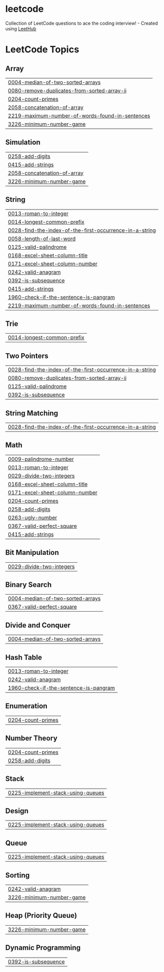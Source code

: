 # leetcode
Collection of LeetCode questions to ace the coding interview! - Created using [LeetHub](https://github.com/QasimWani/LeetHub)

<!---LeetCode Topics Start-->
# LeetCode Topics
## Array
|  |
| ------- |
| [0004-median-of-two-sorted-arrays](https://github.com/abdoOo-kammall/leetcode/tree/master/0004-median-of-two-sorted-arrays) |
| [0080-remove-duplicates-from-sorted-array-ii](https://github.com/abdoOo-kammall/leetcode/tree/master/0080-remove-duplicates-from-sorted-array-ii) |
| [0204-count-primes](https://github.com/abdoOo-kammall/leetcode/tree/master/0204-count-primes) |
| [2058-concatenation-of-array](https://github.com/abdoOo-kammall/leetcode/tree/master/2058-concatenation-of-array) |
| [2219-maximum-number-of-words-found-in-sentences](https://github.com/abdoOo-kammall/leetcode/tree/master/2219-maximum-number-of-words-found-in-sentences) |
| [3226-minimum-number-game](https://github.com/abdoOo-kammall/leetcode/tree/master/3226-minimum-number-game) |
## Simulation
|  |
| ------- |
| [0258-add-digits](https://github.com/abdoOo-kammall/leetcode/tree/master/0258-add-digits) |
| [0415-add-strings](https://github.com/abdoOo-kammall/leetcode/tree/master/0415-add-strings) |
| [2058-concatenation-of-array](https://github.com/abdoOo-kammall/leetcode/tree/master/2058-concatenation-of-array) |
| [3226-minimum-number-game](https://github.com/abdoOo-kammall/leetcode/tree/master/3226-minimum-number-game) |
## String
|  |
| ------- |
| [0013-roman-to-integer](https://github.com/abdoOo-kammall/leetcode/tree/master/0013-roman-to-integer) |
| [0014-longest-common-prefix](https://github.com/abdoOo-kammall/leetcode/tree/master/0014-longest-common-prefix) |
| [0028-find-the-index-of-the-first-occurrence-in-a-string](https://github.com/abdoOo-kammall/leetcode/tree/master/0028-find-the-index-of-the-first-occurrence-in-a-string) |
| [0058-length-of-last-word](https://github.com/abdoOo-kammall/leetcode/tree/master/0058-length-of-last-word) |
| [0125-valid-palindrome](https://github.com/abdoOo-kammall/leetcode/tree/master/0125-valid-palindrome) |
| [0168-excel-sheet-column-title](https://github.com/abdoOo-kammall/leetcode/tree/master/0168-excel-sheet-column-title) |
| [0171-excel-sheet-column-number](https://github.com/abdoOo-kammall/leetcode/tree/master/0171-excel-sheet-column-number) |
| [0242-valid-anagram](https://github.com/abdoOo-kammall/leetcode/tree/master/0242-valid-anagram) |
| [0392-is-subsequence](https://github.com/abdoOo-kammall/leetcode/tree/master/0392-is-subsequence) |
| [0415-add-strings](https://github.com/abdoOo-kammall/leetcode/tree/master/0415-add-strings) |
| [1960-check-if-the-sentence-is-pangram](https://github.com/abdoOo-kammall/leetcode/tree/master/1960-check-if-the-sentence-is-pangram) |
| [2219-maximum-number-of-words-found-in-sentences](https://github.com/abdoOo-kammall/leetcode/tree/master/2219-maximum-number-of-words-found-in-sentences) |
## Trie
|  |
| ------- |
| [0014-longest-common-prefix](https://github.com/abdoOo-kammall/leetcode/tree/master/0014-longest-common-prefix) |
## Two Pointers
|  |
| ------- |
| [0028-find-the-index-of-the-first-occurrence-in-a-string](https://github.com/abdoOo-kammall/leetcode/tree/master/0028-find-the-index-of-the-first-occurrence-in-a-string) |
| [0080-remove-duplicates-from-sorted-array-ii](https://github.com/abdoOo-kammall/leetcode/tree/master/0080-remove-duplicates-from-sorted-array-ii) |
| [0125-valid-palindrome](https://github.com/abdoOo-kammall/leetcode/tree/master/0125-valid-palindrome) |
| [0392-is-subsequence](https://github.com/abdoOo-kammall/leetcode/tree/master/0392-is-subsequence) |
## String Matching
|  |
| ------- |
| [0028-find-the-index-of-the-first-occurrence-in-a-string](https://github.com/abdoOo-kammall/leetcode/tree/master/0028-find-the-index-of-the-first-occurrence-in-a-string) |
## Math
|  |
| ------- |
| [0009-palindrome-number](https://github.com/abdoOo-kammall/leetcode/tree/master/0009-palindrome-number) |
| [0013-roman-to-integer](https://github.com/abdoOo-kammall/leetcode/tree/master/0013-roman-to-integer) |
| [0029-divide-two-integers](https://github.com/abdoOo-kammall/leetcode/tree/master/0029-divide-two-integers) |
| [0168-excel-sheet-column-title](https://github.com/abdoOo-kammall/leetcode/tree/master/0168-excel-sheet-column-title) |
| [0171-excel-sheet-column-number](https://github.com/abdoOo-kammall/leetcode/tree/master/0171-excel-sheet-column-number) |
| [0204-count-primes](https://github.com/abdoOo-kammall/leetcode/tree/master/0204-count-primes) |
| [0258-add-digits](https://github.com/abdoOo-kammall/leetcode/tree/master/0258-add-digits) |
| [0263-ugly-number](https://github.com/abdoOo-kammall/leetcode/tree/master/0263-ugly-number) |
| [0367-valid-perfect-square](https://github.com/abdoOo-kammall/leetcode/tree/master/0367-valid-perfect-square) |
| [0415-add-strings](https://github.com/abdoOo-kammall/leetcode/tree/master/0415-add-strings) |
## Bit Manipulation
|  |
| ------- |
| [0029-divide-two-integers](https://github.com/abdoOo-kammall/leetcode/tree/master/0029-divide-two-integers) |
## Binary Search
|  |
| ------- |
| [0004-median-of-two-sorted-arrays](https://github.com/abdoOo-kammall/leetcode/tree/master/0004-median-of-two-sorted-arrays) |
| [0367-valid-perfect-square](https://github.com/abdoOo-kammall/leetcode/tree/master/0367-valid-perfect-square) |
## Divide and Conquer
|  |
| ------- |
| [0004-median-of-two-sorted-arrays](https://github.com/abdoOo-kammall/leetcode/tree/master/0004-median-of-two-sorted-arrays) |
## Hash Table
|  |
| ------- |
| [0013-roman-to-integer](https://github.com/abdoOo-kammall/leetcode/tree/master/0013-roman-to-integer) |
| [0242-valid-anagram](https://github.com/abdoOo-kammall/leetcode/tree/master/0242-valid-anagram) |
| [1960-check-if-the-sentence-is-pangram](https://github.com/abdoOo-kammall/leetcode/tree/master/1960-check-if-the-sentence-is-pangram) |
## Enumeration
|  |
| ------- |
| [0204-count-primes](https://github.com/abdoOo-kammall/leetcode/tree/master/0204-count-primes) |
## Number Theory
|  |
| ------- |
| [0204-count-primes](https://github.com/abdoOo-kammall/leetcode/tree/master/0204-count-primes) |
| [0258-add-digits](https://github.com/abdoOo-kammall/leetcode/tree/master/0258-add-digits) |
## Stack
|  |
| ------- |
| [0225-implement-stack-using-queues](https://github.com/abdoOo-kammall/leetcode/tree/master/0225-implement-stack-using-queues) |
## Design
|  |
| ------- |
| [0225-implement-stack-using-queues](https://github.com/abdoOo-kammall/leetcode/tree/master/0225-implement-stack-using-queues) |
## Queue
|  |
| ------- |
| [0225-implement-stack-using-queues](https://github.com/abdoOo-kammall/leetcode/tree/master/0225-implement-stack-using-queues) |
## Sorting
|  |
| ------- |
| [0242-valid-anagram](https://github.com/abdoOo-kammall/leetcode/tree/master/0242-valid-anagram) |
| [3226-minimum-number-game](https://github.com/abdoOo-kammall/leetcode/tree/master/3226-minimum-number-game) |
## Heap (Priority Queue)
|  |
| ------- |
| [3226-minimum-number-game](https://github.com/abdoOo-kammall/leetcode/tree/master/3226-minimum-number-game) |
## Dynamic Programming
|  |
| ------- |
| [0392-is-subsequence](https://github.com/abdoOo-kammall/leetcode/tree/master/0392-is-subsequence) |
<!---LeetCode Topics End-->
